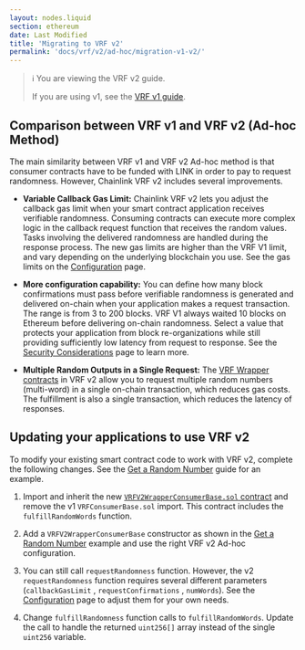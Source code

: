 ```yaml
---
layout: nodes.liquid
section: ethereum
date: Last Modified
title: 'Migrating to VRF v2'
permalink: 'docs/vrf/v2/ad-hoc/migration-v1-v2/'
---
```


> ℹ️ You are viewing the VRF v2 guide.
>
> If you are using v1, see the [VRF v1 guide](/docs/chainlink-vrf/v1/).

## Comparison between VRF v1 and VRF v2 (Ad-hoc Method)

The main similarity between VRF v1 and VRF v2 Ad-hoc method is that consumer contracts have to be funded with LINK in order to pay to request randomness. However, Chainlink VRF v2 includes several improvements.

- **Variable Callback Gas Limit:** Chainlink VRF v2 lets you adjust the callback gas limit when your smart contract application receives verifiable randomness. Consuming contracts can execute more complex logic in the callback request function that receives the random values. Tasks involving the delivered randomness are handled during the response process. The new gas limits are higher than the VRF V1 limit, and vary depending on the underlying blockchain you use. See the gas limits on the [Configuration](/docs/vrf/v2/ad-hoc/configuration/) page.

- **More configuration capability:** You can define how many block confirmations must pass before verifiable randomness is generated and delivered on-chain when your application makes a request transaction. The range is from 3 to 200 blocks. VRF V1 always waited 10 blocks on Ethereum before delivering on-chain randomness. Select a value that protects your application from block re-organizations while still providing sufficiently low latency from request to response. See the [Security Considerations](/docs/vrf/v2/security/) page to learn more.

- **Multiple Random Outputs in a Single Request:** The [VRF Wrapper contracts](/docs/vrf/v2/ad-hoc/configuration/) in VRF v2 allow you to request multiple random numbers (multi-word) in a single on-chain transaction, which reduces gas costs. The fulfillment is also a single transaction, which reduces the latency of responses.

## Updating your applications to use VRF v2

To modify your existing smart contract code to work with VRF v2, complete the following changes. See the [Get a Random Number](/docs/vrf/v2/ad-hoc/get-a-random-number/) guide for an example.

1. Import and inherit the new [`VRFV2WrapperConsumerBase.sol` contract](https://github.com/smartcontractkit/chainlink/blob/develop/contracts/src/v0.8/VRFV2WrapperConsumerBase.sol) and remove the v1 `VRFConsumerBase.sol` import. This contract includes the `fulfillRandomWords` function.

1. Add a `VRFV2WrapperConsumerBase` constructor as shown in the [Get a Random Number](/docs/vrf/v2/ad-hoc/get-a-random-number/) example and use the right VRF v2 Ad-hoc configuration.

1. You can still call `requestRandomness` function. However, the v2 `requestRandomness` function requires several different parameters (`callbackGasLimit` , `requestConfirmations` , `numWords`). See the [Configuration](/docs/vrf/v2/ad-hoc/configuration/) page to adjust them for your own needs.

1. Change `fulfillRandomness` function calls to `fulfillRandomWords`. Update the call to handle the returned `uint256[]` array instead of the single `uint256` variable.
